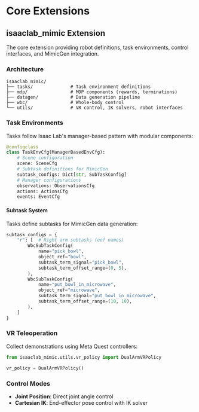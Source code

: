 # Core Extensions

## isaaclab_mimic Extension

The core extension providing robot definitions, task environments, control interfaces, and MimicGen integration.

### Architecture

```
isaaclab_mimic/
├── tasks/              # Task environment definitions
├── mdp/                # MDP components (rewards, terminations)
├── datagen/            # Data generation pipeline
├── wbc/                # Whole-body control
└── utils/              # VR control, IK solvers, robot interfaces
```

### Task Environments

Tasks follow Isaac Lab's manager-based pattern with modular components:

```python
@configclass
class TaskEnvCfg(ManagerBasedEnvCfg):
    # Scene configuration
    scene: SceneCfg
    # Subtask definitions for MimicGen
    subtask_configs: Dict[str, SubTaskConfig]
    # Manager configurations
    observations: ObservationsCfg
    actions: ActionsCfg
    events: EventCfg
```

#### Subtask System

Tasks define subtasks for MimicGen data generation:

```python
subtask_configs = {
    "r": [  # Right arm subtasks (eef names)
        WbcSubTaskConfig(
            name="pick_bowl",
            object_ref="bowl",
            subtask_term_signal="pick_bowl",
            subtask_term_offset_range=(0, 5),
        ),
        WbcSubTaskConfig(
            name="put_bowl_in_microwave",
            object_ref="microwave",
            subtask_term_signal="put_bowl_in_microwave",
            subtask_term_offset_range=(10, 10),
        ),
    ]
}
```

### VR Teleoperation

Collect demonstrations using Meta Quest controllers:

```python
from isaaclab_mimic.utils.vr_policy import DualArmVRPolicy

vr_policy = DualArmVRPolicy()
```

### Control Modes

- **Joint Position**: Direct joint angle control
- **Cartesian IK**: End-effector pose control with IK solver

